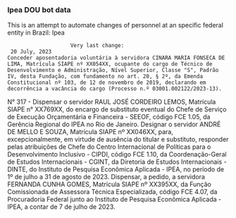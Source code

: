  ### Ipea DOU bot data
 This is an attempt to automate changes of personnel at an specific federal entity in Brazil: Ipea
 
                        Very last change: 
 	 20 July, 2023
	Conceder aposentadoria voluntária à servidora CINARA MARIA FONSECA DE LIMA, Matrícula SIAPE nº XX054XX, ocupante do cargo de Técnico de Desenvolvimento e Administração, Nível Superior, Classe "S", Padrão IV, desta Fundação, com fundamento no art. 20, § 2º, da Emenda Constitucional nº 103, de 12 de novembro de 2019, declarando em decorrência a vacância do cargo (Processo n.º 03001.002122/2023-13).
N° 317 - Dispensar o servidor RAUL JOSÉ CORDEIRO LEMOS, Matrícula SIAPE n° XX769XX, do encargo de substituto eventual do Chefe de Serviço de Execução Orçamentária e Financeira - SEEOF, código FCE 1.05, da Gerência Regional do IPEA no Rio de Janeiro.
Designar o servidor ANDRÉ DE MELLO E SOUZA, Matrícula SIAPE nº XX046XX, para, excepcionalmente, em virtude de ausência do titular e substituto, responder pelas atribuições de Chefe do Centro Internacional de Políticas para o Desenvolvimento Inclusivo - CIPDI, código FCE 1.10, da Coordenação-Geral de Estudos Internacionais - CGINT, da Diretoria de Estudos Internacionais - DINTE, do Instituto de Pesquisa Econômica Aplicada - IPEA, no período de 1º de julho a 31 de agosto de 2023.
Dispensar, a pedido, a servidora FERNANDA CUNHA GOMES, Matrícula SIAPE nº XX395XX, da Função Comissionada de Assessora Técnica Especializada, código FCE 4.07, da Procuradoria Federal junto ao Instituto de Pesquisa Econômica Aplicada - IPEA, a contar de 7 de julho de 2023.
